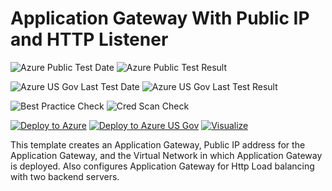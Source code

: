 # Application Gateway With Public IP and HTTP Listener

![Azure Public Test Date](https://azurequickstartsservice.blob.core.windows.net/badges/101-application-gateway-public-ip/PublicLastTestDate.svg)
![Azure Public Test Result](https://azurequickstartsservice.blob.core.windows.net/badges/101-application-gateway-public-ip/PublicDeployment.svg)

![Azure US Gov Last Test Date](https://azurequickstartsservice.blob.core.windows.net/badges/101-application-gateway-public-ip/FairfaxLastTestDate.svg)
![Azure US Gov Last Test Result](https://azurequickstartsservice.blob.core.windows.net/badges/101-application-gateway-public-ip/FairfaxDeployment.svg)

![Best Practice Check](https://azurequickstartsservice.blob.core.windows.net/badges/101-application-gateway-public-ip/BestPracticeResult.svg)
![Cred Scan Check](https://azurequickstartsservice.blob.core.windows.net/badges/101-application-gateway-public-ip/CredScanResult.svg)

[![Deploy to Azure](https://raw.githubusercontent.com/fathym-it/azure-quickstart-templates/master/1-CONTRIBUTION-GUIDE/images/deploytoazure.svg?sanitize=true)](https://portal.azure.com/#create/Microsoft.Template/uri/https%3A%2F%2Fraw.githubusercontent.com%2Ffathym-it%2Fazure-quickstart-templates%2Fmaster%2F101-application-gateway-public-ip%2Fazuredeploy.json)
[![Deploy to Azure US Gov](https://raw.githubusercontent.com/fathym-it/azure-quickstart-templates/master/1-CONTRIBUTION-GUIDE/images/deploytoazuregov.svg?sanitize=true)](https://portal.azure.us/#create/Microsoft.Template/uri/https%3A%2F%2Fraw.githubusercontent.com%2Ffathym-it%2Fazure-quickstart-templates%2Fmaster%2F101-application-gateway-public-ip%2Fazuredeploy.json)
[![Visualize](https://raw.githubusercontent.com/fathym-it/azure-quickstart-templates/master/1-CONTRIBUTION-GUIDE/images/visualizebutton.svg?sanitize=true)](http://armviz.io/#/?load=https%3A%2F%2Fraw.githubusercontent.com%2Ffathym-it%2Fazure-quickstart-templates%2Fmaster%2F101-application-gateway-public-ip%2Fazuredeploy.json)

This template creates an Application Gateway, Public IP address for the Application Gateway, and the Virtual Network in which Application Gateway is deployed. Also configures Application Gateway for Http Load balancing with two backend servers.